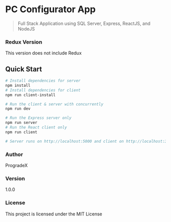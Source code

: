 # PC Configurator App

> Full Stack Application using SQL Server, Express, ReactJS, and NodeJS

### Redux Version
This version does not include Redux 

## Quick Start

``` bash
# Install dependencies for server
npm install
# Install dependencies for client
npm run client-install

# Run the client & server with concurrently
npm run dev

# Run the Express server only
npm run server
# Run the React client only
npm run client

# Server runs on http://localhost:5000 and client on http://localhost:3000
```

### Author
ProgradeX

### Version

1.0.0

### License
This project is licensed under the MIT License
